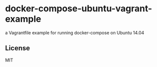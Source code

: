 docker-compose-ubuntu-vagrant-example
=====================================

a Vagrantfile example for running docker-compose on Ubuntu 14.04

## License

MIT
